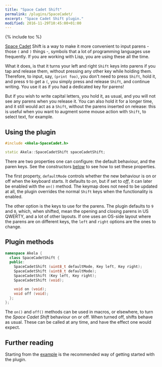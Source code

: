 ```yaml
---
title: "Space Cadet Shift"
permalink: /plugins/SpaceCadet/
excerpt: "Space Cadet Shift plugin."
modified: 2016-11-29T10:45:00+01:00
---
```


{% include toc %}

[Space Cadet][space-cadet] Shift is a way to make it more convenient to input
parens - those `(` and `)` things -, symbols that a lot of programming languages
use frequently. If you are working with Lisp, you are using these all the time.

What it does, is that it turns your left and right `Shift` keys into parens if
you tap and release them, without pressing any other key while holding them.
Therefore, to input, say, `(print foo)`, you don't need to press `Shift`, hold
it, and press `9` to get a `(`, you simply press and release `Shift`, and
continue writing. You use it as if you had a dedicated key for parens!

But if you wish to write capital letters, you hold it, as usual, and you will
not see any parens when you release it. You can also hold it for a longer time,
and it still would act as a `Shift`, without the parens inserted on release:
this is useful when you want to augment some mouse action with `Shift`, to
select text, for example.

 [space-cadet]: https://en.wikipedia.org/wiki/Space-cadet_keyboard

## Using the plugin

```c++
#include <Akela-SpaceCadet.h>

static Akela::SpaceCadetShift spaceCadetShift;
```

There are two properties one can configure: the default behaviour, and the paren
keys. See the constructors [below](#plugin-methods) to see how to set these
properties.

The first property, `defaultMode` controls whether the new behaviour is on or
off when the keyboard starts. It defaults to *on*, but if set to *off*, it can
later be enabled with the `on()` method. The keymap does not need to be updated
at all, the plugin overrides the normal `Shift` keys when the functionality is
enabled.

The other option is the keys to use for the parens. The plugin defaults to `9`
and `0`, which, when shifted, mean the opening and closing parens in US QWERTY,
and a lot of other layouts. If one uses an OS-side layout where the parens are
on different keys, the `left` and `right` options are the ones to change.

## Plugin methods

```c++
namespace Akela {
  class SpaceCadetShift {
  public:
    SpaceCadetShift (uint8_t defaultMode, Key left, Key right);
    SpaceCadetShift (uint8_t defaultMode);
    SpaceCadetShift (Key left, Key right);
    SpaceCadetShift (void);

    void on (void);
    void off (void);
  };
};
```

The `on()` and `off()` methods can be used in macros, or elsewhere, to turn the
*Space Cadet Shift* behaviour on or off. When turned off, shifts behave as
usual. These can be called at any time, and have the effect one would expect.

## Further reading

Starting from the [example][plugin:example] is the recommended way of getting
started with the plugin.

 [plugin:example]: https://github.com/algernon/Akela/blob/master/lib/Akela-SpaceCadet/examples/SpaceCadet/SpaceCadet.ino

